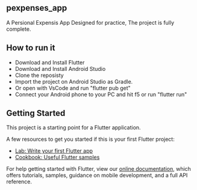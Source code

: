 ## pexpenses_app

A Persional Expensis App Designed for practice, The project is fully complete. 

## How to run it

- Download and Install Flutter
- Download and Install Android Studio
- Clone the reposisty
- Import the project on Android Studio as Gradle.
- Or open with VsCode and run "flutter pub get"
- Connect your Android phone to your PC and hit f5 or run "flutter run"

## Getting Started

This project is a starting point for a Flutter application.

A few resources to get you started if this is your first Flutter project:

- [Lab: Write your first Flutter app](https://flutter.dev/docs/get-started/codelab)
- [Cookbook: Useful Flutter samples](https://flutter.dev/docs/cookbook)

For help getting started with Flutter, view our
[online documentation](https://flutter.dev/docs), which offers tutorials,
samples, guidance on mobile development, and a full API reference.

